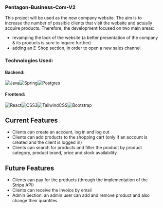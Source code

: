 ### Pentagon-Business-Com-V2
This project will be used as the new company website. The aim is to increase the number of possible clients that visit the website and actually acquire products. Therefore, the development focused on two main areas: 
- revamping the look of the website (a better presentation of the company & its products is sure to inquire further) 
- adding an E-Shop section, in order to open a new sales channel

### Technologies Used:
#### Backend: 
![Java](https://img.shields.io/badge/java-%23ED8B00.svg?style=for-the-badge&logo=java&logoColor=white)![Spring](https://img.shields.io/badge/spring-%236DB33F.svg?style=for-the-badge&logo=spring&logoColor=white)![Postgres](https://img.shields.io/badge/postgres-%23316192.svg?style=for-the-badge&logo=postgresql&logoColor=white)

#### Frontend: 
![React](https://img.shields.io/badge/react-%2320232a.svg?style=for-the-badge&logo=react&logoColor=%2361DAFB)![CSS3](https://img.shields.io/badge/css3-%231572B6.svg?style=for-the-badge&logo=css3&logoColor=white)![TailwindCSS](https://img.shields.io/badge/tailwindcss-%2338B2AC.svg?style=for-the-badge&logo=tailwind-css&logoColor=white)![Bootstrap](https://img.shields.io/badge/bootstrap-%23563D7C.svg?style=for-the-badge&logo=bootstrap&logoColor=white)

## Current Features
- Clients can create an account, log in and log out
- Clients can add products to the shopping cart (only if an account is created and the client is logged in)
- Clients can search for products and filter the product by product category, product brand, price and stock availability

## Future Features
- Clients can pay for the products (through the implementation of the Stripe API)
- Clients can receive the invoice by email
- Admin Section: an admin user can add and remove product and also change their quantites
